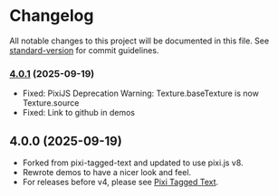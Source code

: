# Changelog

All notable changes to this project will be documented in this file. See [standard-version](https://github.com/conventional-changelog/standard-version) for commit guidelines.

### [4.0.1](https://github.com/rizen/pixi-glyphs/compare/v5.0.0...v4.0.1) (2025-09-19)

- Fixed: PixiJS Deprecation Warning: Texture.baseTexture is now Texture.source
- Fixed: Link to github in demos

## 4.0.0 (2025-09-19)

- Forked from pixi-tagged-text and updated to use pixi.js v8.
- Rewrote demos to have a nicer look and feel.
- For releases before v4, please see [Pixi Tagged Text](https://github.com/mimshwright/pixi-tagged-text).
